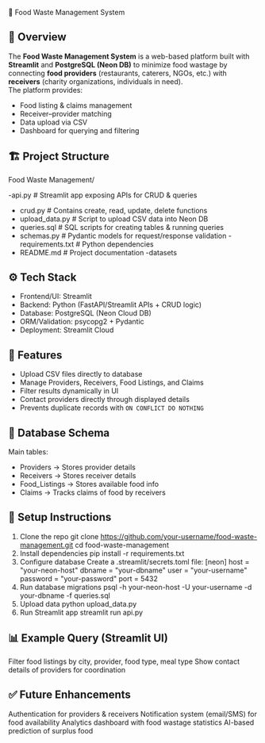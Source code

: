 🍴 Food Waste Management System

## 📌 Overview
The **Food Waste Management System** is a web-based platform built with **Streamlit** and **PostgreSQL (Neon DB)** to minimize food wastage by connecting **food providers** (restaurants, caterers, NGOs, etc.) 
with **receivers** (charity organizations, individuals in need).  
The platform provides:
- Food listing & claims management  
- Receiver–provider matching  
- Data upload via CSV    
- Dashboard for querying and filtering  

## 🏗️ Project Structure
Food Waste Management/

-api.py # Streamlit app exposing APIs for CRUD & queries
- crud.py # Contains create, read, update, delete functions
- upload_data.py # Script to upload CSV data into Neon DB
- queries.sql # SQL scripts for creating tables & running queries
- schemas.py # Pydantic models for request/response validation
-requirements.txt # Python dependencies
- README.md # Project documentation
-datasets 
## ⚙️ Tech Stack
- Frontend/UI: Streamlit  
- Backend: Python (FastAPI/Streamlit APIs + CRUD logic)  
- Database: PostgreSQL (Neon Cloud DB)  
- ORM/Validation: psycopg2 + Pydantic  
- Deployment: Streamlit Cloud  

## 🚀 Features
- Upload CSV files directly to database  
- Manage Providers, Receivers, Food Listings, and Claims  
- Filter results dynamically in UI  
- Contact providers directly through displayed details  
- Prevents duplicate records with `ON CONFLICT DO NOTHING`  

## 🔑 Database Schema
Main tables:
- Providers → Stores provider details  
- Receivers → Stores receiver details  
- Food_Listings → Stores available food info  
- Claims → Tracks claims of food by receivers  

## 📂 Setup Instructions
1. Clone the repo
  git clone https://github.com/your-username/food-waste-management.git
  cd food-waste-management
2. Install dependencies
  pip install -r requirements.txt
3. Configure database
  Create a .streamlit/secrets.toml file:
  [neon]
  host = "your-neon-host"
  dbname = "your-dbname"
  user = "your-username"
  password = "your-password"
  port = 5432
4. Run database migrations
    psql -h your-neon-host -U your-username -d your-dbname -f queries.sql
5. Upload data
  python upload_data.py
6. Run Streamlit app
    streamlit run api.py
## 📊 Example Query (Streamlit UI)
Filter food listings by city, provider, food type, meal type
Show contact details of providers for coordination
## ✅ Future Enhancements
Authentication for providers & receivers
Notification system (email/SMS) for food availability
Analytics dashboard with food wastage statistics
AI-based prediction of surplus food
